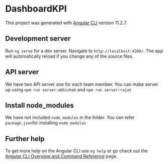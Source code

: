 # DashboardKPI

This project was generated with [Angular CLI](https://github.com/angular/angular-cli) version 11.2.7.

## Development server

Run `ng serve` for a dev server. Navigate to `http://localhost:4200/`. The app will automatically reload if you change any of the source files.

## API server

We have two API server one for each team member. You can make server up using `npm run server:abhishek` and `npm run server:rajat`

## Install node_modules

We have not included `node_modules` in the folder. You can refer `package.json`for installing `node_modules`

## Further help

To get more help on the Angular CLI use `ng help` or go check out the [Angular CLI Overview and Command Reference](https://angular.io/cli) page.
